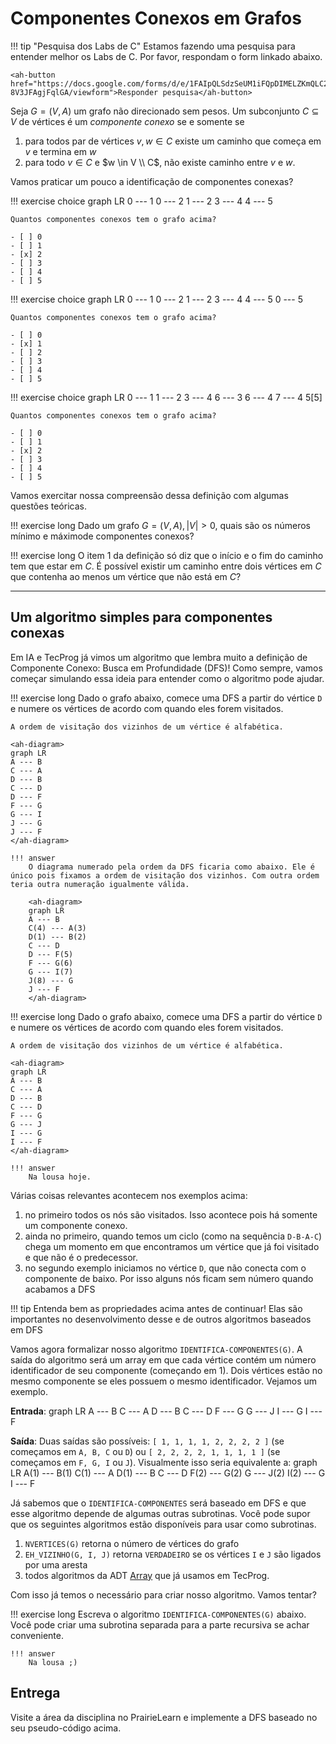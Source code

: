 # Componentes Conexos em Grafos

!!! tip "Pesquisa dos Labs de C"
    Estamos fazendo uma pesquisa para entender melhor os Labs de C. Por favor, respondam o form linkado abaixo. 

    <ah-button href="https://docs.google.com/forms/d/e/1FAIpQLSdzSeUM1iFQpDIMELZKmQLC24noiWwkfSSv-8V3JFAgjFqlGA/viewform">Responder pesquisa</ah-button>

<ah-external-content src="../slides-componentes.html" />

Seja $G = (V, A)$ um grafo não direcionado sem pesos. Um subconjunto $C \subseteq V$  de vértices é um *componente conexo* se e somente se

1. para todos par de vértices $v, w \in C$ existe um caminho que começa em $v$ e termina em $w$
2. para todo $v \in C$ e $w \in V \\ C$, não existe caminho entre $v$ e $w$.

Vamos praticar um pouco a identificação de componentes conexas?

!!! exercise choice
    <ah-diagram>
    graph LR
    0 --- 1
    0 --- 2
    1 --- 2
    3 --- 4
    4 --- 5
    </ah-diagram>

    Quantos componentes conexos tem o grafo acima?

    - [ ] 0
    - [ ] 1
    - [x] 2 
    - [ ] 3
    - [ ] 4
    - [ ] 5

!!! exercise choice
    <ah-diagram>
    graph LR
    0 --- 1
    0 --- 2
    1 --- 2
    3 --- 4
    4 --- 5
    0 --- 5
    </ah-diagram>

    Quantos componentes conexos tem o grafo acima?

    - [ ] 0
    - [x] 1
    - [ ] 2 
    - [ ] 3
    - [ ] 4
    - [ ] 5


!!! exercise choice
    <ah-diagram>
    graph LR
    0 --- 1
    1 --- 2
    3 --- 4
    6 --- 3
    6 --- 4
    7 --- 4
    5[5]
    </ah-diagram>

    Quantos componentes conexos tem o grafo acima?

    - [ ] 0
    - [ ] 1
    - [x] 2 
    - [ ] 3
    - [ ] 4
    - [ ] 5


Vamos exercitar nossa compreensão dessa definição com algumas questões teóricas.

!!! exercise long
    Dado um grafo $G = (V, A), |V| > 0$, quais são os números mínimo e máximode componentes conexos?

!!! exercise long
    O item 1 da definição só diz que o início e o fim do caminho tem que estar em $C$. É possível existir um caminho entre dois vértices em $C$ que contenha ao menos um vértice que não está em $C$?

--------------

## Um algoritmo simples para componentes conexas

Em IA e TecProg já vimos um algoritmo que lembra muito a definição de Componente Conexo: Busca em Profundidade (DFS)! Como sempre, vamos começar simulando essa ideia para entender como o algoritmo pode ajudar.

!!! exercise long
    Dado o grafo abaixo, comece uma DFS a partir do vértice `D` e numere os vértices de acordo com quando eles forem visitados. 

    A ordem de visitação dos vizinhos de um vértice é alfabética.

    <ah-diagram>
    graph LR
    A --- B
    C --- A
    D --- B
    C --- D
    D --- F
    F --- G
    G --- I
    J --- G
    J --- F
    </ah-diagram>

    !!! answer
        O diagrama numerado pela ordem da DFS ficaria como abaixo. Ele é único pois fixamos a ordem de visitação dos vizinhos. Com outra ordem teria outra numeração igualmente válida.

        <ah-diagram>
        graph LR
        A --- B
        C(4) --- A(3)
        D(1) --- B(2)
        C --- D
        D --- F(5)
        F --- G(6)
        G --- I(7)
        J(8) --- G
        J --- F
        </ah-diagram>


!!! exercise long
    Dado o grafo abaixo, comece uma DFS a partir do vértice `D` e numere os vértices de acordo com quando eles forem visitados. 

    A ordem de visitação dos vizinhos de um vértice é alfabética.

    <ah-diagram>
    graph LR
    A --- B
    C --- A
    D --- B
    C --- D
    F --- G
    G --- J
    I --- G
    I --- F
    </ah-diagram>

    !!! answer
        Na lousa hoje.


Várias coisas relevantes acontecem nos exemplos acima:

1. no primeiro todos os nós são visitados. Isso acontece pois há somente um componente conexo. 
1. ainda no primeiro, quando temos um ciclo (como na sequência `D-B-A-C`) chega um momento em que encontramos um vértice que já foi visitado e que não é o predecessor.  
1. no segundo exemplo iniciamos no vértice `D`, que não conecta com o componente de baixo. Por isso alguns nós ficam sem número quando acabamos a DFS

!!! tip
    Entenda bem as propriedades acima antes de continuar! Elas são importantes no desenvolvimento desse e de outros algoritmos baseados em DFS

Vamos agora formalizar nosso algoritmo `IDENTIFICA-COMPONENTES(G)`. A saída do algoritmo será um array em que cada vértice contém um número identificador de seu componente (começando em 1). Dois vértices estão no mesmo componente se eles possuem o mesmo identificador. Vejamos um exemplo.

**Entrada**:
<ah-diagram>
graph LR
A --- B
C --- A
D --- B
C --- D
F --- G
G --- J
I --- G
I --- F
</ah-diagram>

**Saída**: Duas saídas são possíveis: `[ 1, 1, 1, 1, 2, 2, 2, 2 ]` (se começamos em `A, B, C` ou `D`) ou `[ 2, 2, 2, 2, 1, 1, 1, 1 ]` (se começamos em `F, G, I` ou `J`). Visualmente isso seria equivalente a:
<ah-diagram>
graph LR
A(1) --- B(1)
C(1) --- A
D(1) --- B
C --- D
F(2) --- G(2)
G --- J(2)
I(2) --- G
I --- F
</ah-diagram>

Já sabemos que o `IDENTIFICA-COMPONENTES` será baseado em DFS e que esse algoritmo depende de algumas outras subrotinas. Você pode supor que os seguintes algoritmos estão disponíveis para usar como subrotinas.

1. `NVERTICES(G)` retorna o número de vértices do grafo 
1. `EH_VIZINHO(G, I, J)` retorna `VERDADEIRO` se os vértices `I` e `J` são ligados por uma aresta
1. todos algoritmos da ADT [Array](https://insper.github.io/tecnicas-de-programacao/modulos/01-ADT/array/) que já usamos em TecProg. 

Com isso já temos o necessário para criar nosso algoritmo. Vamos tentar?

!!! exercise  long
    Escreva o algoritmo `IDENTIFICA-COMPONENTES(G)` abaixo. Você pode criar uma subrotina separada para a parte recursiva se achar conveniente. 

    !!! answer
        Na lousa ;)


## Entrega

Visite a área da disciplina no PrairieLearn e implemente a DFS baseado no seu pseudo-código acima. 









